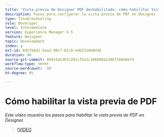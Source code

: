 ```yaml
---
title: 'Vista previa de Designer PDF deshabilitada: cómo habilitar Vista previa de PDF'
description: Pasos para configurar la vista previa de PDF en Designer
type: Troubleshooting
role: Developer
level: Intermediate
version: Experience Manager 6.5
feature: Designer
topic: Development
index: y
exl-id: 0d5fb8d1-5aa2-40c7-b1c9-e4b5319e8d36
duration: 40
source-git-commit: 48433a5367c281cf5a1c106b08a1306f1b0e8ef4
workflow-type: tm+mt
source-wordcount: '33'
ht-degree: 0%

---
```


# Cómo habilitar la vista previa de PDF

*Este vídeo muestra los pasos para habilitar la vista previa de PDF en Designer.*

>[!VIDEO](https://video.tv.adobe.com/v/335500?quality=12&learn=on)
